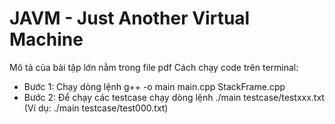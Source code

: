 # JAVM - Just Another Virtual Machine
Mô tả của bài tập lớn nằm trong file pdf
Cách chạy code trên terminal:
+ Bước 1: Chạy dòng lệnh g++ -o main main.cpp StackFrame.cpp
+ Bước 2: Để chạy các testcase chạy dòng lệnh ./main testcase/testxxx.txt (Ví dụ: ./main testcase/test000.txt)
